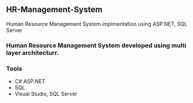 ## HR-Management-System
Human Resource Management System implmentation using ASP.NET, SQL Server

### Human Resource Management System developed using multi layer architecturr.
### Tools
- C# ASP.NET
- SQL
- Visual Studio, SQL Server
